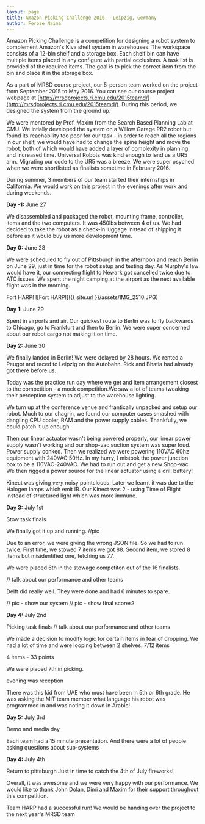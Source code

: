 ```yaml
---
layout: page
title: Amazon Picking Challenge 2016 - Leipzig, Germany
author: Feroze Naina
---
```


Amazon Picking Challenge is a competition for designing a robot system to complement Amazon's Kiva shelf system in warehouses. The workspace consists of a 12-bin shelf and a storage box. Each shelf bin can have multiple items placed in any configure with partial occlusions. A task list is provided of the required items. The goal is to pick the correct item from the bin and place it in the storage box. 

As a part of MRSD course project, our 5-person team worked on the project from September 2015 to May 2016. You can see our course project webpage  at [http://mrsdprojects.ri.cmu.edu/2015teamd/](http://mrsdprojects.ri.cmu.edu/2015teamd/). During this period, we designed the system from the ground up.

We were mentored by Prof. Maxim from the Search Based Planning Lab at CMU. We intially developed the system on a Willow Garage PR2 robot but found its reachability too poor for our task - in order to reach all the regions in our shelf, we would have had to change the spine height and move the robot, both of which would have added a layer of complexity in planning and increased time. Universal Robots was kind enough to lend us a UR5 arm. Migrating our code to the UR5 was a breeze. We were super psyched when we were shortlisted as finalists sometime in February 2016.

During summer, 3 members of our team started their internships in California. We would work on this project in the evenings after work and during weekends.

**Day -1:** June 27

We disassembled and packaged the robot, mounting frame, controller, items and the two computers. It was 450lbs between 4 of us. We had decided to take the robot as a check-in luggage instead of shipping it before as it would buy us more development time.

**Day 0:** June 28

We were scheduled to fly out of Pittsburgh in the afternoon and reach Berlin on June 29, just in time for the robot setup and testing day. As Murphy's law would have it, our connecting flight to Newark got cancelled twice due to ATC issues. We spent the night camping at the airport as the next available flight was in the morning.

Fort HARP!
![Fort HARP!]({{ site.url }}/assets/IMG_2510.JPG)

**Day 1:** June 29

Spent in airports and air. Our quickest route to Berlin was to fly backwards to Chicago, go to Frankfurt and then to Berlin. We were super concerned about our robot cargo not making it on time.

**Day 2:** June 30

We finally landed in Berlin! We were delayed by 28 hours. We rented a Peugot and raced to Leipzig on the Autobahn. Rick and Bhatia had already got there before us.

Today was the practice run day where we get and item arrangement closest to the competition - a mock competition.We saw a lot of teams tweaking their perception system to adjust to the warehouse lighting.

We turn up at the conference venue and frantically unpacked and setup our robot. Much to our chagrin, we found our computer cases smashed with dangling CPU cooler, RAM and the power supply cables. Thankfully, we could patch it up enough.

Then our linear actuator wasn't being powered properly, our linear power supply wasn't working and our shop-vac suction system was super loud. Power supply conked. Then we realized we were powering 110VAC 60hz equipment with 240VAC 50Hz. In my hurry, I mistook the power junction box to be a 110VAC-240VAC. We had to run out and get a new Shop-vac. We then rigged a power source for the linear actuator using a drill battery! 

Kinect was giving *very* noisy pointclouds. Later we learnt it was due to the Halogen lamps which emit IR.
Our Kinect was 2 - using Time of Flight instead of structured light which was more immune.



**Day 3:** July 1st

Stow task finals

We finally got it up and running.
//pic

Due to an error, we were giving the wrong JSON file. So we had to run twice. First time, we stowed 7 items we got 88. Second item, we stored 8 items but misidentified one, fetching us 77. 

We were placed 6th in the stowage competiton out of the 16 finalists.

// talk about our performance and other teams

Delft did really well. They were done and had 6 minutes to spare.

// pic - show our system
// pic - show final scores?


**Day 4:** July 2nd

Picking task finals
// talk about our performance and other teams

We made a decision to modify logic for certain items in fear of dropping. We had a lot of time and were looping between 2 shelves. 7/12 items

4 items - 33 points

We were placed 7th in picking.

evening was reception


There was this kid from UAE who must have been in 5th or 6th grade. He was asking the MIT team member what language his robot was programmed in and was noting it down in Arabic!

**Day 5:** July 3rd

Demo and media day

Each team had a 15 minute presentation. And there were a lot of people asking questions about sub-systems


**Day 4:** July 4th

Return to pittsburgh
 Just in time to catch the 4th of July fireworks!

Overall, it was awesome and we were very happy with our performance.
We would like to thank John Dolan, Dimi and Maxim for their support throughout this competition.

Team HARP had a successful run! We would be handing over the project to the next year's MRSD team
